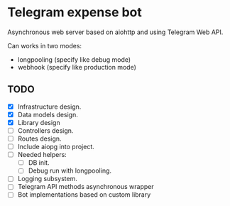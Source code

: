 # Telegram expense bot

Asynchronous web server based on aiohttp and using Telegram Web API. 

Can works in two modes:
* longpooling (specify like debug mode)
* webhook (specify like production mode)


TODO
-----------
- [x] Infrastructure design.
- [x] Data models design.
- [x] Library design
- [ ] Controllers design.
- [ ] Routes design.
- [ ] Include aiopg into project.
- [ ] Needed helpers: 
  - [ ] DB init.
  - [ ] Debug run with longpooling.
- [ ] Logging subsystem.
- [ ] Telegram API methods asynchronous wrapper
- [ ] Bot implementations based on custom library
